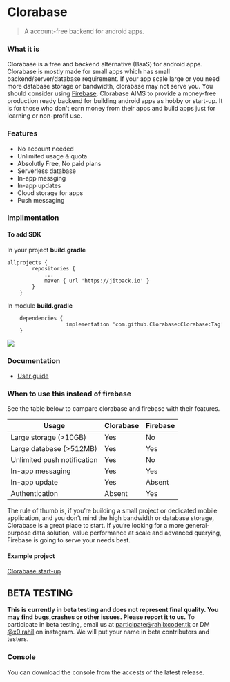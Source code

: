 # Clorabase
> A account-free backend for android apps.



### What it is
Clorabase is a free and backend alternative (BaaS) for android apps. Clorabase is mostly made for small apps which has small backend/server/database requirement. If your app scale large or you need more database storage or bandwidth, clorabase may not serve you. You should consider using [Firebase](https://firebase.google.com). Clorabase AIMS to provide a money-free production ready backend for building android apps as hobby or start-up. It is for those who don't earn money from their apps and build apps just for learning or non-profit use.

### Features
- No account needed
- Unlimited usage & quota
- Absolutly Free, No paid plans
- Serverless database
- In-app messging
- In-app updates
- Cloud storage for apps
- Push messaging


### Implimentation
#### To add SDK
In your project **build.gradle**
```
allprojects {
		repositories {
			...
			maven { url 'https://jitpack.io' }
		}
	}
```
In module **build.gradle**
```
	dependencies {
	               implementation 'com.github.Clorabase:Clorabase:Tag'
	}
```
[![](https://jitpack.io/v/Clorabase/Clorabase.svg)](https://jitpack.io/#Clorabase/Clorabase)

### Documentation
- [User guide](https://docs.clorabase.tk)

### When to use this instead of firebase
See the table below to campare clorabase and firebase with their features.

| Usage                     | Clorabase | Firebase |
| -----------               |-----------|----------|
| Large storage (>10GB)       | Yes       | No      |
| Large database (>512MB)         | Yes        | Yes      |
| Unlimited push notification| Yes        | No      |
| In-app messaging         | Yes        | Yes      |
| In-app update             | Yes        | Absent   |
| Authentication             | Absent | Yes|

The rule of thumb is, if you’re building a small project or dedicated mobile application, and you don’t mind the high bandwidth or database storage, Clorabase is a great place to start. If you’re looking for a more general-purpose data solution, value performance at scale and advanced querying, Firebase is going to serve your needs best.

#### Example project
[Clorabase start-up]()

## BETA TESTING
**This is currently in beta testing and does not represent final quality. You may find bugs,crashes or other issues. Please report it to us.**
To participate in beta testing, email us at [participate@rahilxcoder.tk]() or DM [@x0.rahil](https://www.instagram.com/x0.rahil/) on instagram.
We will put your name in beta contributors and testers.

### Console
You can download the console from the accests of the latest release.
